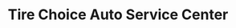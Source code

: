 ---
title: "Tire Choice Auto Service Center"
url: /beavercreek/tire-choice-auto-service-center/
shop: Autowerkstatt
---